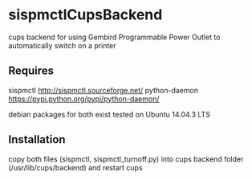 # sispmctlCupsBackend
cups backend for using Gembird Programmable Power Outlet to automatically switch on a printer
## Requires
sispmctl http://sispmctl.sourceforge.net/
python-daemon https://pypi.python.org/pypi/python-daemon/

debian packages for both exist
tested on Ubuntu 14.04.3 LTS

## Installation
copy both files (sispmctl, sispmctl_turnoff.py) into cups backend folder (/usr/lib/cups/backend) and restart cups

